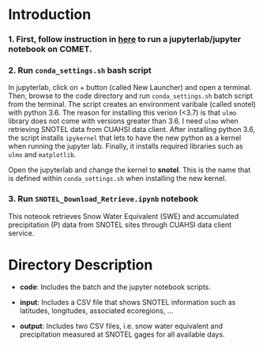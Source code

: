 # Introduction

### 1. First, follow instruction in [here](https://github.com/igarousi/XSEDE/tree/master/run_notebooks_on_comet) to run a jupyterlab/jupyter notebook on COMET.

### 2. Run `conda_settings.sh` bash script 
In jupyterlab, click on + button (called New Launcher) and open a terminal. Then, browse to the code directory and run `conda_settings.sh` batch script from the terminal. The script creates an environment varibale (called snotel) with python 3.6. The reason for installing this verion (<3.7) is that `ulmo` library does not come with versions greater than 3.6. I need `ulmo` when retrieving SNOTEL data from CUAHSI data client. After installing python 3.6, the script installs `ipykernel` that lets to have the new python as a kernel when running the jupyter lab. Finally, it installs required libraries such as `ulmo` and `matplotlib`. 

Open the jupyterlab and change the kernel to **snotel**. This is the name that is defined within `conda_settings.sh` when installing the new kernel.

### 3. Run `SNOTEL_Download_Retrieve.ipynb` notebook
This noteook retrieves Snow Water Equivalent (SWE) and accumulated precipitation (P) data from SNOTEL sites through CUAHSI data client service. 

# Directory Description

* **code**: Includes the batch and the jupyter notebook scripts.

* **input**: Includes a CSV file that shows SNOTEL information such as latitudes, longitudes, associated ecoregions, ...

* **output**: Includes two CSV files, i.e. snow water equivalent and precipitation measured at SNOTEL gages for all available days.


